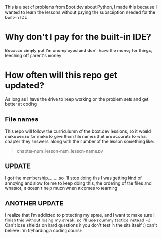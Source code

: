 This is a set of problems from Boot.dev about Python, I made this because I wanted to learn the lessons without paying the subscription needed for the built-in IDE

# Why don't I pay for the built-in IDE?

Because simply put I'm unemployed and don't have the money for things, leeching off parent's money

# How often will this repo get updated?

As long as I have the drive to keep working on the problem sets and get better at coding

## File names

This repo will follow the curriculumn of the boot.dev lessions, so it would make sense for make to give them file names that are accurate to what chapter they answers, along with the number of the lesson
something like:

> chapter-num_lesson-num_lesson-name.py

## UPDATE

I got the membership.........so I'll stop doing this
I was getting kind of annoying and slow for me to keep doing this, the ordering of the files and whatnot, it doesn't help much when it comes to learning

## ANOTHER UPDATE

I realize that I'm addicted to protecting my spree, and I want to make sure I finish this without losing my streak, so I'll use scummy tactics instead >:)
Can't lose shields on hard questions if you don't test in the site itself :)
can't believe i'm tryharding a coding course
